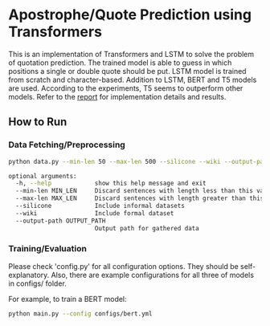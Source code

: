 # Apostrophe/Quote Prediction using Transformers

This is an implementation of Transformers and LSTM to solve the problem of quotation prediction. The trained model is able to guess in which positions a single or double quote should be put. LSTM model is trained from scratch and character-based. Addition to LSTM, BERT and T5 models are used. According to the experiments, T5 seems to outperform other models. Refer to the [report](./report.pdf) for implementation details and results.

## How to Run

### Data Fetching/Preprocessing

```bash
python data.py --min-len 50 --max-len 500 --silicone --wiki --output-path ./dataset/

optional arguments:
  -h, --help            show this help message and exit
  --min-len MIN_LEN     Discard sentences with length less than this value
  --max-len MAX_LEN     Discard sentences with length greater than this value
  --silicone            Include informal datasets
  --wiki                Include formal dataset
  --output-path OUTPUT_PATH
                        Output path for gathered data
```

### Training/Evaluation

Please check 'config.py' for all configuration options. They should be self-explanatory. Also, there are example configurations for all three of
models in configs/ folder.

For example, to train a BERT model: 

```bash
python main.py --config configs/bert.yml
```